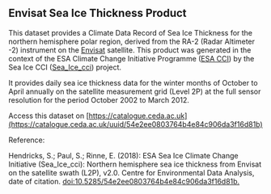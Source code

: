 ## Envisat Sea Ice Thickness Product 

This dataset provides a Climate Data Record of Sea Ice Thickness for the northern hemisphere polar region, derived from the RA-2 (Radar Altimeter -2) instrument on the [Envisat](https://earth.esa.int/eogateway/missions/envisat) satellite. This product was generated in the context of the ESA Climate Change Initiative Programme ([ESA CCI](https://climate.esa.int/en/)) by the Sea Ice CCI ([Sea_Ice_cci](https://climate.esa.int/en/odp/#/project/sea-ice)) project.

It provides daily sea ice thickness data for the winter months of October to April annually on the satellite measurement grid (Level 2P) at the full sensor resolution for the period October 2002 to March 2012.

Access this dataset on [https://catalogue.ceda.ac.uk](https://catalogue.ceda.ac.uk/uuid/54e2ee0803764b4e84c906da3f16d81b)

Reference:

Hendricks, S.; Paul, S.; Rinne, E. (2018): ESA Sea Ice Climate Change Initiative (Sea_Ice_cci): Northern hemisphere sea ice thickness from Envisat on the satellite swath (L2P), v2.0. Centre for Environmental Data Analysis, date of citation. [doi:10.5285/54e2ee0803764b4e84c906da3f16d81b.](http://dx.doi.org/10.5285/54e2ee0803764b4e84c906da3f16d81b)
